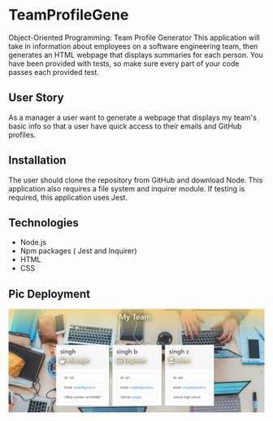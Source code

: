# TeamProfileGene
 Object-Oriented Programming: Team Profile Generator
 This application will take in information about employees on a software engineering team, then generates an HTML webpage that displays summaries for each person. You have been provided with tests, so make sure every part of your code passes each provided test.

## User Story

As a manager a user want to generate a webpage that displays my team's basic info so that a user have quick access to their emails and GitHub profiles.

## Installation



The user should clone the repository from GitHub and download Node. This application also requires a file system and inquirer module. If testing is required, this application uses Jest.

## Technologies
- Node.js
- Npm packages ( Jest and Inquirer)
- HTML
- CSS

## Pic Deployment
![My Image](/assets/team.png)


```

 

